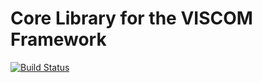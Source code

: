 # Core Library for the VISCOM Framework

[![Build Status](https://travis-ci.com/viscom-ulm/viscom_framework_core.svg?branch=master)](https://travis-ci.com/viscom-ulm/viscom_framework_core)
